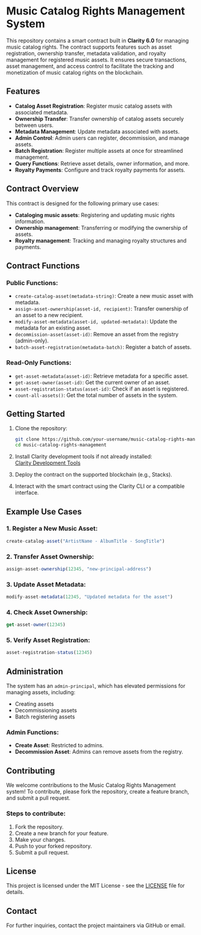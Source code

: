 # Music Catalog Rights Management System

This repository contains a smart contract built in **Clarity 6.0** for managing music catalog rights. The contract supports features such as asset registration, ownership transfer, metadata validation, and royalty management for registered music assets. It ensures secure transactions, asset management, and access control to facilitate the tracking and monetization of music catalog rights on the blockchain.

## Features

- **Catalog Asset Registration**: Register music catalog assets with associated metadata.
- **Ownership Transfer**: Transfer ownership of catalog assets securely between users.
- **Metadata Management**: Update metadata associated with assets.
- **Admin Control**: Admin users can register, decommission, and manage assets.
- **Batch Registration**: Register multiple assets at once for streamlined management.
- **Query Functions**: Retrieve asset details, owner information, and more.
- **Royalty Payments**: Configure and track royalty payments for assets.

## Contract Overview

This contract is designed for the following primary use cases:

- **Cataloging music assets**: Registering and updating music rights information.
- **Ownership management**: Transferring or modifying the ownership of assets.
- **Royalty management**: Tracking and managing royalty structures and payments.

## Contract Functions

### Public Functions:
- `create-catalog-asset(metadata-string)`: Create a new music asset with metadata.
- `assign-asset-ownership(asset-id, recipient)`: Transfer ownership of an asset to a new recipient.
- `modify-asset-metadata(asset-id, updated-metadata)`: Update the metadata for an existing asset.
- `decommission-asset(asset-id)`: Remove an asset from the registry (admin-only).
- `batch-asset-registration(metadata-batch)`: Register a batch of assets.

### Read-Only Functions:
- `get-asset-metadata(asset-id)`: Retrieve metadata for a specific asset.
- `get-asset-owner(asset-id)`: Get the current owner of an asset.
- `asset-registration-status(asset-id)`: Check if an asset is registered.
- `count-all-assets()`: Get the total number of assets in the system.

## Getting Started

1. Clone the repository:
   ```bash
   git clone https://github.com/your-username/music-catalog-rights-management.git
   cd music-catalog-rights-management
   ```

2. Install Clarity development tools if not already installed:  
   [Clarity Development Tools](https://claritylang.org)

3. Deploy the contract on the supported blockchain (e.g., Stacks).

4. Interact with the smart contract using the Clarity CLI or a compatible interface.

## Example Use Cases

### 1. Register a New Music Asset:
```javascript
create-catalog-asset("ArtistName - AlbumTitle - SongTitle")
```

### 2. Transfer Asset Ownership:
```javascript
assign-asset-ownership(12345, "new-principal-address")
```

### 3. Update Asset Metadata:
```javascript
modify-asset-metadata(12345, "Updated metadata for the asset")
```

### 4. Check Asset Ownership:
```javascript
get-asset-owner(12345)
```

### 5. Verify Asset Registration:
```javascript
asset-registration-status(12345)
```

## Administration

The system has an `admin-principal`, which has elevated permissions for managing assets, including:
- Creating assets
- Decommissioning assets
- Batch registering assets

### Admin Functions:
- **Create Asset**: Restricted to admins.
- **Decommission Asset**: Admins can remove assets from the registry.

## Contributing

We welcome contributions to the Music Catalog Rights Management system! To contribute, please fork the repository, create a feature branch, and submit a pull request.

### Steps to contribute:
1. Fork the repository.
2. Create a new branch for your feature.
3. Make your changes.
4. Push to your forked repository.
5. Submit a pull request.

## License

This project is licensed under the MIT License - see the [LICENSE](LICENSE) file for details.

## Contact

For further inquiries, contact the project maintainers via GitHub or email.
